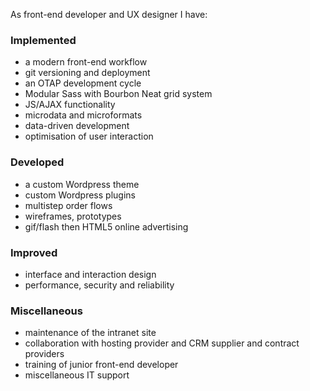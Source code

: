 As front-end developer and UX designer I have:

### Implemented

- a modern front-end workflow
- git versioning and deployment
- an OTAP development cycle
- Modular Sass with Bourbon Neat grid system
- JS/AJAX functionality
- microdata and microformats
- data-driven development
- optimisation of user interaction

### Developed

- a custom Wordpress theme
- custom Wordpress plugins
- multistep order flows
- wireframes, prototypes
- gif/flash then HTML5 online advertising

### Improved

- interface and interaction design
- performance, security and reliability

### Miscellaneous

- maintenance of the intranet site
- collaboration with hosting provider and CRM supplier and contract providers
- training of junior front-end developer
- miscellaneous IT support
